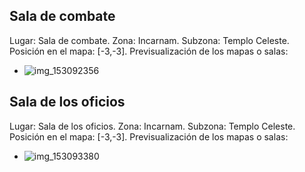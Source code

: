 ## Sala de combate
Lugar: Sala de combate.
Zona: Incarnam.
Subzona: Templo Celeste.
Posición en el mapa: [-3,-3].
Previsualización de los mapas o salas:
- ![img_153092356](https://media.discordapp.net/attachments/1115311447145193482/1115329040073629726/153092356.jpg)

## Sala de los oficios
Lugar: Sala de los oficios.
Zona: Incarnam.
Subzona: Templo Celeste.
Posición en el mapa: [-3,-3].
Previsualización de los mapas o salas:
- ![img_153093380](https://media.discordapp.net/attachments/1115311447145193482/1115329041604558988/153093380.jpg)